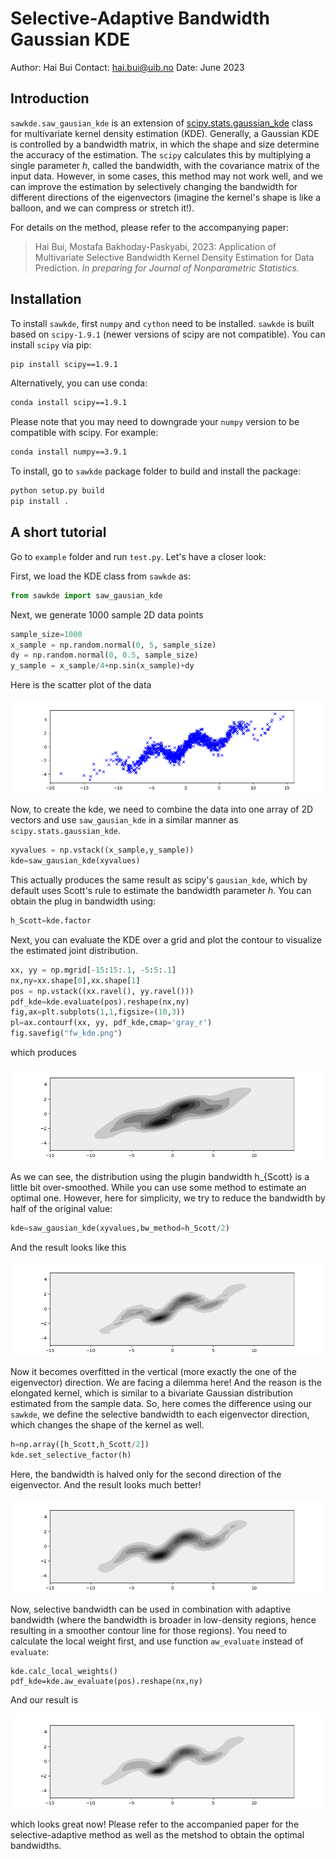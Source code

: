 # Selective-Adaptive Bandwidth Gaussian KDE

Author: Hai Bui 
Contact: hai.bui@uib.no 
Date: June 2023

## Introduction

`sawkde.saw_gausian_kde` is an extension of [scipy.stats.gaussian_kde](https://docs.scipy.org/doc/scipy/reference/generated/scipy.stats.gaussian_kde.html) class for multivariate kernel density estimation (KDE). Generally, a Gaussian KDE is controlled by a bandwidth matrix, in which the shape and size determine the accuracy of the estimation. The `scipy` calculates this by multiplying a single parameter $h$, called the bandwidth, with the covariance matrix of the input data. However, in some cases, this method may not work well, and we can improve the estimation by selectively changing the bandwidth for different directions of the eigenvectors (imagine the kernel's shape is like a balloon, and we can compress or stretch it!). 

For details on the method, please refer to the accompanying paper:

> Hai Bui, Mostafa Bakhoday-Paskyabi, 2023: Application of Multivariate Selective Bandwidth Kernel Density Estimation for Data Prediction. *In preparing for Journal of Nonparametric Statistics.*

## Installation

To install `sawkde`, first `numpy` and `cython` need to be installed. `sawkde` is built based on `scipy-1.9.1` (newer versions of scipy are not compatible). You can install `scipy` via pip:

```bash
pip install scipy==1.9.1
```

Alternatively, you can use conda:

```bash
conda install scipy==1.9.1
```

Please note that you may need to downgrade your `numpy` version to be compatible with scipy. For example:

```bash
conda install numpy==3.9.1
```

To install, go to `sawkde` package folder to build and install the package:

```bash
python setup.py build
pip install .
```

## A short tutorial

Go to `example` folder and run `test.py`. Let's have a closer look:

First, we load the KDE class from `sawkde` as:

```python
from sawkde import saw_gausian_kde 
```

 Next, we generate 1000 sample 2D data points 

```python
sample_size=1000
x_sample = np.random.normal(0, 5, sample_size)
dy = np.random.normal(0, 0.5, sample_size)
y_sample = x_sample/4+np.sin(x_sample)+dy
```

Here is the scatter plot of the data

![](https://github.com/haibuihoang/sawkde/blob/main/example/data.png?raw=true)

Now, to create the kde, we need to combine the data into one array of 2D vectors and use `saw_gausian_kde` in a similar manner as `scipy.stats.gaussian_kde`. 

```python
xyvalues = np.vstack((x_sample,y_sample))
kde=saw_gausian_kde(xyvalues)
```

This actually produces the same result as scipy's `gausian_kde`, which by default uses Scott's rule to estimate the bandwidth parameter $h$. You can obtain the plug in bandwidth using:

```python
h_Scott=kde.factor
```

Next, you can evaluate the KDE over a grid and plot the contour to visualize the estimated joint distribution.

```python
xx, yy = np.mgrid[-15:15:.1, -5:5:.1]
nx,ny=xx.shape[0],xx.shape[1]
pos = np.vstack((xx.ravel(), yy.ravel()))
pdf_kde=kde.evaluate(pos).reshape(nx,ny)
fig,ax=plt.subplots(1,1,figsize=(10,3))
pl=ax.contourf(xx, yy, pdf_kde,cmap='gray_r')
fig.savefig("fw_kde.png")
```

which produces

![](https://github.com/haibuihoang/sawkde/blob/main/example/fw_kde.png?raw=true)

As we can see, the distribution using the plugin bandwidth h_{Scott} is a little bit over-smoothed. While you can use some method to estimate an optimal one. However, here for simplicity, we try to reduce the bandwidth by half of the original value:

```python
kde=saw_gausian_kde(xyvalues,bw_method=h_Scott/2)
```

And the result looks like this

![](https://github.com/haibuihoang/sawkde/blob/main/example/fw1_kde.png?raw=true)

Now it becomes overfitted in the vertical (more exactly the one of the eigenvector) direction. We are facing a dilemma here! And the reason is the elongated kernel, which is similar to a bivariate Gaussian distribution estimated from the sample data.
So, here comes the difference using our `sawkde`, we define the selective bandwidth to each eigenvector direction, which changes the shape of the kernel as well.

```python
h=np.array([h_Scott,h_Scott/2])
kde.set_selective_factor(h)
```

Here, the bandwidth is halved only for the second direction of the eigenvector. And the result looks much better!

![](https://github.com/haibuihoang/sawkde/blob/main/example/sw_kde.png?raw=true)

Now, selective bandwidth can be used in combination with adaptive bandwidth (where the bandwidth is broader in low-density regions, hence resulting in a smoother contour line for those regions). You need to calculate the local weight first, and use function `aw_evaluate` instead of `evaluate`:

```
kde.calc_local_weights()
pdf_kde=kde.aw_evaluate(pos).reshape(nx,ny)
```

And our result is

![](https://github.com/haibuihoang/sawkde/blob/main/example/saw_kde.png?raw=true)

which looks great now! Please refer to the accompanied paper for the selective-adaptive method as well as the metshod to obtain the optimal bandwidths.
